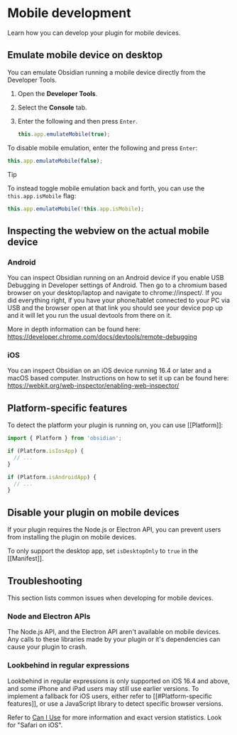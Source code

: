 # Mobile development

Learn how you can develop your plugin for mobile devices.

## Emulate mobile device on desktop

You can emulate Obsidian running a mobile device directly from the Developer Tools.

1. Open the **Developer Tools**.
2. Select the **Console** tab.
3. Enter the following and then press `Enter`.

   ```ts
   this.app.emulateMobile(true);
   ```

To disable mobile emulation, enter the following and press `Enter`:

```ts
this.app.emulateMobile(false);
```

> [!tip]
> To instead toggle mobile emulation back and forth, you can use the `this.app.isMobile` flag:
>
> ```ts
> this.app.emulateMobile(!this.app.isMobile);
> ```

## Inspecting the webview on the actual mobile device

### Android

You can inspect Obsidian running on an Android device if you enable USB Debugging in Developer settings of Android. Then go to a chromium based browser on your desktop/laptop and navigate to chrome://inspect/. If you did everything right, if you have your phone/tablet connected to your PC via USB and the browser open at that link you should see your device pop up and it will let you run the usual devtools from there on it.

More in depth information can be found here: <https://developer.chrome.com/docs/devtools/remote-debugging>

### iOS

You can inspect Obsidian on an iOS device running 16.4 or later and a macOS based computer. Instructions on how to set it up can be found here: <https://webkit.org/web-inspector/enabling-web-inspector/>

## Platform-specific features

To detect the platform your plugin is running on, you can use [[Platform]]:

```ts
import { Platform } from 'obsidian';

if (Platform.isIosApp) {
  // ...
}

if (Platform.isAndroidApp) {
  // ...
}
```

## Disable your plugin on mobile devices

If your plugin requires the Node.js or Electron API, you can prevent users from installing the plugin on mobile devices.

To only support the desktop app, set `isDesktopOnly` to `true` in the [[Manifest]].

## Troubleshooting

This section lists common issues when developing for mobile devices.

### Node and Electron APIs

The Node.js API, and the Electron API aren't available on mobile devices. Any calls to these libraries made by your plugin or it's dependencies can cause your plugin to crash.

### Lookbehind in regular expressions

Lookbehind in regular expressions is only supported on iOS 16.4 and above, and some iPhone and iPad users may still use earlier versions. To implement a fallback for iOS users, either refer to [[#Platform-specific features]], or use a JavaScript library to detect specific browser versions.

Refer to [Can I Use](https://caniuse.com/js-regexp-lookbehind) for more information and exact version statistics. Look for "Safari on iOS".
